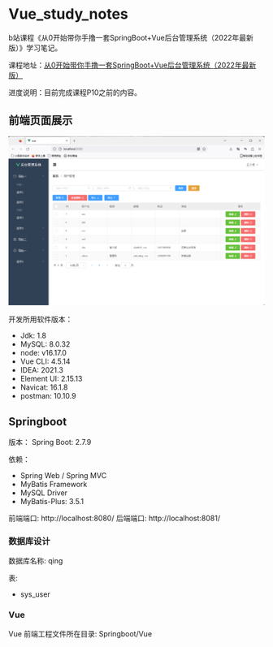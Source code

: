 # Vue_study_notes

b站课程《从0开始带你手撸一套SpringBoot+Vue后台管理系统（2022年最新版）》学习笔记。

课程地址：[从0开始带你手撸一套SpringBoot+Vue后台管理系统（2022年最新版）](https://www.bilibili.com/video/BV1U44y1W77D?p=5&vd_source=c2132b75ea9167e7d4b07ff05d7cd9c0)

进度说明：目前完成课程P10之前的内容。

## 前端页面展示
![](./img/index.png)

开发所用软件版本：
* Jdk: 1.8
* MySQL: 8.0.32
* node: v16.17.0
* Vue CLI: 4.5.14
* IDEA: 2021.3
* Element UI: 2.15.13
* Navicat: 16.1.8
* postman: 10.10.9


## Springboot

版本：
Spring Boot: 2.7.9

依赖：
* Spring Web / Spring MVC
* MyBatis Framework
* MySQL Driver
* MyBatis-Plus: 3.5.1

前端端口: http://localhost:8080/
后端端口: http://localhost:8081/

### 数据库设计

数据库名称: qing

表: 
* sys_user



### Vue

Vue 前端工程文件所在目录: Springboot/Vue
